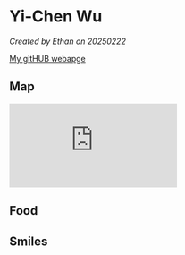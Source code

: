 # Yi-Chen Wu


*Created by Ethan on 20250222*

[My gitHUB webapge](https://github.com/Yee041008) 


## Map
![image](https://github.com/user-attachments/files/18929770/Brown.Minimalist.Casual.Fashion.Collection.Presentation.pdf)


## Food


## Smiles 


